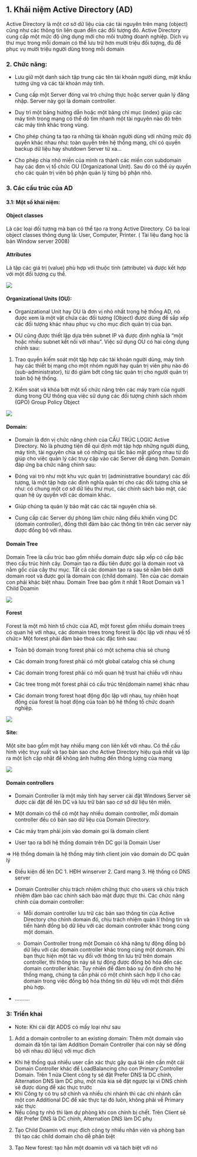 ## 1. Khái niệm Active Directory (AD)

Active Directory là một cơ sở dữ liệu của các tài nguyên trên mạng (object) cũng như các thông tin liên quan đến các đối tượng đó. Active Directory cung cấp một mức độ ứng dụng mới cho môi trường doanh nghiệp. Dịch vụ thư mục trong mỗi domain có thể lưu trữ hơn mười triệu đối tượng, đủ để phục vụ mười triệu người dùng trong mỗi domain

### 2. Chức năng: 

* Lưu giữ một danh sách tập trung các tên tài khoản người dùng, mật khẩu tương ứng và các tài khoản máy tính.

* Cung cấp một Server đóng vai trò chứng thực hoặc server quản lý đăng nhập. Server này gọi là domain controller.

* Duy trì một bảng hướng dẫn hoặc một bảng chỉ mục (index) giúp các máy tính trong mạng có thể dò tìm nhanh một tài nguyên nào đó trên các máy tính khác trong vùng.

*  Cho phép chúng ta tạo ra những tài khoản người dùng với những mức độ quyền khác nhau như: toàn quyền trên hệ thống mạng, chỉ có quyền
backup dữ liệu hay shutdown Server từ xa…

* Cho phép chia nhỏ miền của mình ra thành các miền con subdomain hay các đơn vị tổ chức OU (Organizational Unit). Sau đó có thể ủy quyền cho các quản trị viên bộ phận quản lý từng bộ phận nhỏ.

### 3. Các cấu trúc của AD

#### 3.1: Một số khái niệm:

#### Object classes 

Là các loại đối tượng mà bạn có thể tạo ra trong Active Directory. Có ba loại object classes thông dụng là: User, Computer, Printer. ( Tài liệu đang học là bản Window server 2008)

#### Attributes 

Là tập các giá trị (value) phù hợp với thuộc tính (attribute) và được kết hợp với một đối tượng cụ thể.

 ![](image/1.PNG)

#### Organizational Units (OU): 

* Organizational Unit hay OU là đơn vị nhỏ nhất trong hệ thống AD, nó được xem là một vật chứa các đối tượng (Object) được dùng để sắp xếp các đối tượng khác nhau phục vụ cho mục đích quản trị của bạn. 

* OU cũng được thiết lập dựa trên subnet IP và được định nghĩa là “một hoặc nhiều subnet kết nối với nhau”. Việc sử dụng OU có hai công dụng chính sau:

1. Trao quyền kiếm soát một tập hợp các tài khoản người dùng, máy tính hay các thiết bị mạng cho một nhóm người hay quản trị viên phụ nào đó (sub-administrator), từ đó giảm bớt công tác quản trị cho người quản trị toàn bộ hệ thống.

2. Kiểm soát và khóa bớt một số chức năng trên các máy trạm của người dùng trong OU thông qua việc sử dụng các đối tượng chính sách nhóm
(GPO) Group Policy Object

 ![](image/2.PNG)

#### Domain:

* Domain là đơn vị chức năng chính của CẤU TRÚC LOGIC Active Directory. Nó là phương tiện để qui định một tập hợp những người dùng, máy tính, tài nguyên chia sẻ có những qui tắc bảo mật giống nhau từ đó giúp cho việc quản lý các truy cập vào các Server dễ dàng hơn. Domain đáp ứng ba chức năng chính sau:

 + Đóng vai trò như một khu vực quản trị (administrative boundary) các đối tượng, là một tập hợp các định nghĩa quản trị cho các đối tượng chia sẻ như: có chung một cơ sở dữ liệu thư mục, các chính sách bảo mật, các quan hệ ủy quyền với các domain khác.

 + Giúp chúng ta quản lý bảo mật các các tài nguyên chia sẻ.

 + Cung cấp các Server dự phòng làm chức năng điều khiển vùng DC (domain controller), đồng thời đảm bảo các thông tin trên các server này được đồng bộ với nhau.
 
 #### Domain Tree
 
Domain Tree là cấu trúc bao gồm nhiều domain được sắp xếp có cấp bậc theo cấu trúc hình cây. Domain tạo ra đầu tiên được gọi là domain root và nằm gốc của cây thư mục. Tất cả các domain tạo ra sau sẽ nằm bên dưới domain root và được gọi là domain con (child domain). Tên của các domain con phải khác biệt nhau. Domain Tree bao gồm ít nhất 1 Root Domain và 1 Child Doamin 

 ![](image/3.PNG)

#### Forest 

Forest là một mô hình tổ chức của AD, một forest gồm nhiều domain trees có quan hệ với nhau, các domain trees trong forest là độc lập với nhau về tổ chức> Một forest phải đảm bảo thoả các đặc tính sau:

+ Toàn bộ domain trong forest phải có một schema chia sẻ chung

+ Các domain trong forest phải có một global catalog chia sẻ chung

+ Các domain trong forest phải có mối quan hệ trust hai chiều với nhau

+ Các tree trong một forest phải có cấu trúc tên(domain name) khác
nhau

+ Các domain trong forest hoạt động độc lập với nhau, tuy nhiên hoạt
động của forest là hoạt động của toàn bộ hệ thống tổ chức doanh
nghiệp.

 ![](image/4.PNG)


#### Site: 

Một site bao gồm một hay nhiều mạng con liên kết với nhau. Có thể cấu hình việc truy xuất và tạo bản sao cho Active Directory hiệu quả nhất và lập ra một lịch cập nhật để không ảnh hưởng đến thông lượng của mạng

 ![](image/5.PNG)

#### Domain controllers

* Domain Controller là một máy tính hay server cài đặt Windows Server sẽ được cài đặt để lên DC và lưu trữ bản sao cơ sở dữ liệu tên miền. 

* Một domain có thể có một hay nhiều domain controller, mỗi domain controller đều có bản sao dữ liệu của Domain Directory. 

* Các máy trạm phải join vào domain goi là domain client

* User tạo ra bởi hệ thống domain trên DC gọi là Domain User

=> Hệ thống domain là hệ thống máy tính client join vào domain do DC quản lý

* Điều kiện để lên DC 1. HĐH winserver 2. Card mạng 3. Hệ thống có DNS server

* Domain Controller chịu trách nhiệm chứng thực cho users và chịu trách nhiệm đảm bảo các chính sách bảo mật được thực thi. Các chức năng chính của domain controller:

  - Mỗi domain controller lưu trữ các bản sao thông tin của Active Directory cho chính domain đó, chịu trách nhiệm quản lí thông tin và
tiến hành đồng bộ dữ liệu với các domain controller khác trong cùng một domain.

  -  Domain Controller trong một Domain có khả năng tự động đồng bộ dữ liệu với các domain controller khác trong cùng một domain. Khi bạn thực hiện một tác vụ đối với thông tin lưu trữ trên domain controller, thì thông tin này sẽ tự động được đồng bộ hóa đến các domain controller khác. Tuy nhiên để đảm bảo sự ổn định cho hệ thống mạng, chúng ta cần phải có một chính sách hợp lí cho các domain trong việc
đồng bộ hóa thông tin dữ liệu với một thời điểm phù hợp.

- ..........

### 3: Triển khai
* Note: Khi cài đặt ADDS có mấy loại như sau
1. Add a domain controller to an existing domain: Thêm một domain vào domain đã tồn tại làm Addition Domain Controller (hai con này sẽ đồng bộ với nhau dữ liệu) với mục đích
- Khi hệ thống quá nhiều user cần xác thực gây quá tải nên cần một cái Domain Controller khác để LoadBalancing cho con Primary Controller Domain. Trên 1 nửa Client công ty sẽ đặt Prefer DNS là DC chính, Alternation DNS làm DC phụ, một nửa kia sẽ đặt ngược lại vì DNS chính sẽ được dùng để xác thực trước
- Khi Công ty có trụ sở chính và nhiều chi nhánh thì các chi nhánh cần một con Additional DC để xác thực tại đó luôn, không phải về Primary xác thực
- Nếu công ty nhỏ thì làm dự phòng khi con chính bị chết. Trên Client sẽ đặt Prefer DNS là DC chính, Alternation DNS làm DC phụ

2. Tạo Child Doamin với mục đích công ty nhiều nhân viên và phòng ban thì tạo các child domain cho dễ phân biệt

3. Tạo New forest: tạo hẳn một doamin với và tách biệt với nó
